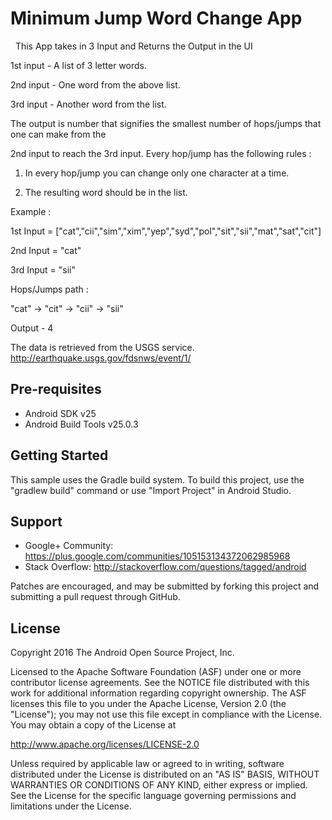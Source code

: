 Minimum Jump Word Change App
===========
 
This App takes in 3 Input and Returns the Output in the UI

 1st input - A list of 3 letter words. 

 2nd input - One word from the above list. 

 3rd input - Another word from the list. 

The output is number that signifies the smallest number of hops/jumps that one can make from the

2nd input to reach the 3rd input. Every hop/jump has the following rules :

 1. In every hop/jump you can change only one character at a time. 

 2. The resulting word should be in the list. 

Example :

1st Input = [&quot;cat&quot;,&quot;cii&quot;,&quot;sim&quot;,&quot;xim&quot;,&quot;yep&quot;,&quot;syd&quot;,&quot;pol&quot;,&quot;sit&quot;,&quot;sii&quot;,&quot;mat&quot;,&quot;sat&quot;,&quot;cit&quot;]

2nd Input = &quot;cat&quot;

3rd Input = &quot;sii&quot;

Hops/Jumps path :

&quot;cat&quot; -&gt; &quot;cit&quot; -&gt; &quot;cii&quot; -&gt; &quot;sii&quot;

Output - 4

The data is retrieved from the USGS service.
http://earthquake.usgs.gov/fdsnws/event/1/

Pre-requisites
--------------

- Android SDK v25
- Android Build Tools v25.0.3

Getting Started
---------------

This sample uses the Gradle build system. To build this project, use the
"gradlew build" command or use "Import Project" in Android Studio.

Support
-------

- Google+ Community: https://plus.google.com/communities/105153134372062985968
- Stack Overflow: http://stackoverflow.com/questions/tagged/android

Patches are encouraged, and may be submitted by forking this project and
submitting a pull request through GitHub.

License
-------

Copyright 2016 The Android Open Source Project, Inc.

Licensed to the Apache Software Foundation (ASF) under one or more contributor
license agreements.  See the NOTICE file distributed with this work for
additional information regarding copyright ownership.  The ASF licenses this
file to you under the Apache License, Version 2.0 (the "License"); you may not
use this file except in compliance with the License.  You may obtain a copy of
the License at

http://www.apache.org/licenses/LICENSE-2.0

Unless required by applicable law or agreed to in writing, software
distributed under the License is distributed on an "AS IS" BASIS, WITHOUT
WARRANTIES OR CONDITIONS OF ANY KIND, either express or implied.  See the
License for the specific language governing permissions and limitations under
the License.
